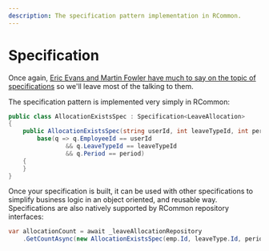 ```yaml
---
description: The specification pattern implementation in RCommon.
---
```


# Specification

Once again, [Eric Evans and Martin Fowler have much to say on the topic of specifications](https://www.martinfowler.com/apsupp/spec.pdf) so we'll leave most of the talking to them.&#x20;

The specification pattern is implemented very simply in RCommon:

```csharp
public class AllocationExistsSpec : Specification<LeaveAllocation>
{
    public AllocationExistsSpec(string userId, int leaveTypeId, int period) : 
        base(q => q.EmployeeId == userId
                && q.LeaveTypeId == leaveTypeId
                && q.Period == period)
    {
    }
}
```

Once your specification is built, it can be used with other specifications to simplify business logic in an object oriented, and reusable way. Specifications are also natively supported by RCommon repository interfaces:

```csharp
var allocationCount = await _leaveAllocationRepository
    .GetCountAsync(new AllocationExistsSpec(emp.Id, leaveType.Id, period));
```
